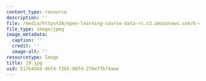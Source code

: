 ```yaml
---
content_type: resource
description: ''
file: /media/https%3A/open-learning-course-data-rc.s3.amazonaws.com/6-451-principles-of-digital-communication-ii-spring-2005/517b4d44dbf4f26508fd2f6effb74aee_19.jpg
file_type: image/jpeg
image_metadata:
  caption: ''
  credit: ''
  image-alt: ''
resourcetype: Image
title: 19.jpg
uid: 517b4d44-dbf4-f265-08fd-2f6effb74aee
---
```

